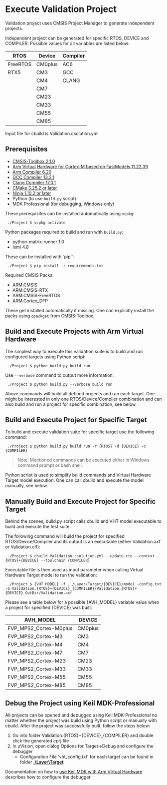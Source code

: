# Execute Validation Project

Validation project uses CMSIS Project Manager to generate independent projects.

Independent project can be generated for specific RTOS, DEVICE and COMPILER. Possible values for all variables are listed below:

| RTOS     |  Device  | Compiler |
|----------|----------|----------|
| FreeRTOS |  CM0plus | AC6      |
| RTX5     |  CM3     | GCC      |
|          |  CM4     | CLANG    |
|          |  CM7     |          |
|          |  CM23    |          |
|          |  CM33    |          |
|          |  CM55    |          |
|          |  CM85    |          |

Input file for cbuild is Validation.csolution.yml

## Prerequisites

- [CMSIS-Toolbox 2.1.0](https://artifacts.keil.arm.com/cmsis-toolbox/2.1.0/)
- [Arm Virtual Hardware for Cortex-M based on FastModels 11.22.39](https://artifacts.keil.arm.com/avh/11.22.39/)
- [Arm Compiler 6.20](https://artifacts.keil.arm.com/arm-compiler/6.20/21/)
- [GCC Compiler 13.2.1](https://artifacts.keil.arm.com/arm-none-eabi-gcc/13.2.1/)
- [Clang Compiler 17.0.1](https://github.com/ARM-software/LLVM-embedded-toolchain-for-Arm/releases/tag/release-17.0.1)
- [CMake 3.25.2 or later](https://cmake.org/download/)
- [Ninja 1.10.2 or later](https://github.com/ninja-build/ninja/releases)
- Python (to use `build.py` script)
- MDK Professional (for debugging, Windows only)

These prerequisites can be installed automatically using `vcpkg`:

```Shell
 ./Project $ vcpkg activate
```

Python packages required to build and run with `build.py`:

- python-matrix-runner 1.0
- lxml 4.8

These can be installed with `pip``:

```Shell
 ./Project $ pip install -r requirements.txt
```

Required CMSIS Packs:

- ARM.CMSIS
- ARM.CMSIS-RTX
- ARM.CMSIS-FreeRTOS
- ARM.Cortex_DFP

These get installed automatically if missing. One can explicitly install the packs using `cpackget` from CMSIS-Toolbox.

## Build and Execute Projects with Arm Virtual Hardware

The simplest way to execute this validation suite is to build and run configured targets using Python script:

```Shell
 ./Project $ python build.py build run
```

Use `--verbose` command to output more information:

```Shell
 ./Project $ python build.py --verbose build run
```

Above commands will build all defined projects and run each target. One might be interested in only one RTOS/Device/Compiler combination and can also build and run a project for specific combination, see below.

## Build and Execute Project for Specific Target

To build and execute validation suite for specific target use the following command:

```Shell
 ./Project $ python build.py build run -r {RTOS} -d {DEVICE} -c {COMPILER}
```

> Note: Mentioned commands can be executed either in Windows command prompt or bash shell.

Python script is used to simplify build commands and Virtual Hardware Target model execution. One can call cbuild and execute the model manually, see below.

## Manually Build and Execute Project for Specific Target

Behind the scenes, build.py script calls cbuild and VHT model executable to build and execute the test suite.

The following command will build the project for specified RTOS/Device/Compiler and its output is an executable (either Validation.axf or Validation.elf):

```Shell
 ./Project $ cbuild Validation.csolution.yml --update-rte --context .{RTOS}+{DEVICE} --toolchain {COMPILER}
 ```

Executable file is then used as input parameter when calling Virtual Hardware Target model to run the validation:

```Shell
 ./Project $ {VHT_MODEL} -f ../Layer/Target/{DEVICE}/model_-config.txt -a Validation.{RTOS}+{DEVICE}_{COMPILER}/Validation.{RTOS}+{DEVICE}_OutDir/Validation.axf
```

Please see a table below for a possible {AVH_MODEL} variable value when a project for specified {DEVICE} was built:

| AVH_MODEL                 | DEVICE  |
|---------------------------|---------|
| FVP_MPS2_Cortex-M0plus    | CM0plus |
| FVP_MPS2_Cortex-M3        | CM3     |
| FVP_MPS2_Cortex-M4        | CM4     |
| FVP_MPS2_Cortex-M7        | CM7     |
| FVP_MPS2_Cortex-M23       | CM23    |
| FVP_MPS2_Cortex-M33       | CM33    |
| FVP_MPS2_Cortex-M55       | CM55    |
| FVP_MPS2_Cortex-M85       | CM85    |

## Debug the Project using Keil MDK-Professional

All projects can be opened and debugged using Keil MDK-Professional no matter whether the project was build using Python script or manually with cbuild.
After the project was successfully built, follow the steps below:

1. Go into folder Validation.{RTOS}+{DEVICE}_{COMPILER} and double click the generated cprj file
2. In uVision, open dialog Options for Target->Debug and configure the debugger
    - Configuration File 'vht_config.txt' for each target can be found in folder [**.\Layer\Target**](https://github.com/ARM-software/CMSIS-RTOS2_Validation/tree/main/Layer/Target)

Documentation on how to [use Keil MDK with Arm Virtual Hardware](https://arm-software.github.io/AVH/main/infrastructure/html/run_mdk_pro.html) describes how to configure the debugger.
